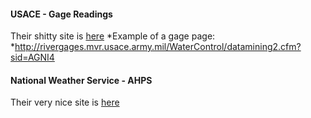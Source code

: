 

#### USACE - Gage Readings
Their shitty site is [here](http://rivergages.mvr.usace.army.mil/WaterControl/new/layout.cfm)
*Example of a gage page:
  *http://rivergages.mvr.usace.army.mil/WaterControl/datamining2.cfm?sid=AGNI4

#### National Weather Service - AHPS
Their very nice site is [here](http://water.weather.gov/ahps/)
